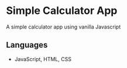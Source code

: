 # Simple Calculator App
A simple calculator app using vanilla Javascript

## Languages
- JavaScript, HTML, CSS
